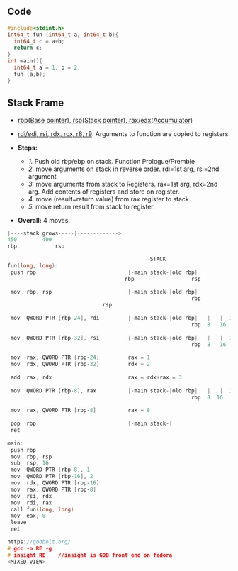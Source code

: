 ## Code
```c
#include<stdint.h>
int64_t fun (int64_t a, int64_t b){
  int64_t c = a+b;
  return c;
}
int main(){
  int64_t a = 1, b = 2;
  fun (a,b);
}
```

## Stack Frame
 - [rbp(Base pointer), rsp(Stack pointer), rax/eax(Accumulator)](/Motherboard/CPU/Memory/CPU_Registers/General_Purpose_Registers)
 - [rdi/edi, rsi, rdx, rcx, r8, r9](/Motherboard/CPU/Memory/CPU_Registers/General_Purpose_Registers): Arguments to function are copied to registers.

- **Steps:**
  - *1.* Push old rbp/ebp on stack. Function Prologue/Premble
  - *2.* move arguments on stack in reverse order. rdi=1st arg, rsi=2nd argument
  - *3.* move arguments from stack to Registers. rax=1st arg, rdx=2nd arg. Add contents of registers and store on register.
  - *4.* move (result=return value) from rax register to stack.
  - *5.* move return result from stack to register.
- **Overall:** 4 moves.
```c
|----stack grows-----|------------->
450		   400
rbp     	   rsp

                                             STACK
fun(long, long):
 push rbp                             |-main stack-|old rbp|              //1. Function prologue/Preemble
                                     rbp                  rsp

 mov  rbp, rsp                        |-main stack-|old rbp|               //Function prologue/Preemble
                                                          rbp
							  rsp
 
 mov  QWORD PTR [rbp-24], rdi         |-main stack-|old rbp|   |   |  1  |      //2
                                                          rbp  8   16   24
							  
 mov  QWORD PTR [rbp-32], rsi         |-main stack-|old rbp|   |   |  1  | 2 |    
                                                          rbp  8   16   24  32
							  
 mov  rax, QWORD PTR [rbp-24]         rax = 1                                     //3
 mov  rdx, QWORD PTR [rbp-32]         rdx = 2
 
 add  rax, rdx                        rax = rdx+rax = 3                            //3
 
 mov  QWORD PTR [rbp-8], rax          |-main stack-|old rbp|   |   |  1  | 2 |    //4
                                                          rbp  8  16   24   32
 
 mov  rax, QWORD PTR [rbp-8]          rax = 8                                      //5
 
 pop  rbp                             |-main stack-|                               //Function Epilog
 ret
                             
main:
 push rbp                           
 mov  rbp, rsp
 sub  rsp, 16
 mov  QWORD PTR [rbp-8], 1
 mov  QWORD PTR [rbp-16], 2
 mov  rdx, QWORD PTR [rbp-16]
 mov  rax, QWORD PTR [rbp-8]
 mov  rsi, rdx
 mov  rdi, rax
 call fun(long, long)
 mov  eax, 0
 leave
 ret

https://godbolt.org/
# gcc -o RE -g
# insight RE	//insight is GDB front end on fedora
<MIXED VIEW>
```
